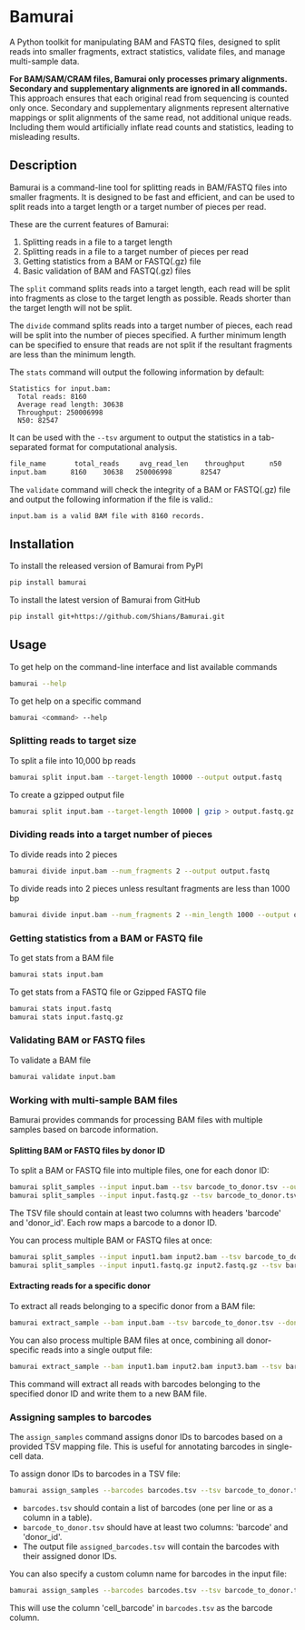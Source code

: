 # Bamurai

A Python toolkit for manipulating BAM and FASTQ files, designed to split reads into smaller fragments, extract statistics, validate files, and manage multi-sample data.

**For BAM/SAM/CRAM files, Bamurai only processes primary alignments. Secondary and supplementary alignments are ignored in all commands.** This approach ensures that each original read from sequencing is counted only once. Secondary and supplementary alignments represent alternative mappings or split alignments of the same read, not additional unique reads. Including them would artificially inflate read counts and statistics, leading to misleading results.

## Description

Bamurai is a command-line tool for splitting reads in BAM/FASTQ files into smaller fragments. It is designed to be fast and efficient, and can be used to split reads into a target length or a target number of pieces per read.

These are the current features of Bamurai:

1. Splitting reads in a file to a target length
2. Splitting reads in a file to a target number of pieces per read
3. Getting statistics from a BAM or FASTQ(.gz) file
4. Basic validation of BAM and FASTQ(.gz) files

The `split` command splits reads into a target length, each read will be split into fragments as close to the target length as possible. Reads shorter than the target length will not be split.

The `divide` command splits reads into a target number of pieces, each read will be split into the number of pieces specified. A further minimum length can be specified to ensure that reads are not split if the resultant fragments are less than the minimum length.

The `stats` command will output the following information by default:
```
Statistics for input.bam:
  Total reads: 8160
  Average read length: 30638
  Throughput: 250006998
  N50: 82547
```

It can be used with the `--tsv` argument to output the statistics in a tab-separated format for computational analysis.
```bash
file_name       total_reads     avg_read_len    throughput      n50
input.bam      8160    30638   250006998       82547
```

The `validate` command will check the integrity of a BAM or FASTQ(.gz) file and output the following information if the file is valid.:
```bash
input.bam is a valid BAM file with 8160 records.
```

## Installation

To install the released version of Bamurai from PyPI

```bash
pip install bamurai
```

To install the latest version of Bamurai from GitHub

```bash
pip install git+https://github.com/Shians/Bamurai.git
```

## Usage

To get help on the command-line interface and list available commands
```bash
bamurai --help
```

To get help on a specific command
```bash
bamurai <command> --help
```

### Splitting reads to target size

To split a file into 10,000 bp reads
```bash
bamurai split input.bam --target-length 10000 --output output.fastq
```

To create a gzipped output file
```bash
bamurai split input.bam --target-length 10000 | gzip > output.fastq.gz
```

### Dividing reads into a target number of pieces

To divide reads into 2 pieces
```bash
bamurai divide input.bam --num_fragments 2 --output output.fastq
```

To divide reads into 2 pieces unless resultant fragments are less than 1000 bp
```bash
bamurai divide input.bam --num_fragments 2 --min_length 1000 --output output.fastq
```

### Getting statistics from a BAM or FASTQ file

To get stats from a BAM file
```bash
bamurai stats input.bam
```

To get stats from a FASTQ file or Gzipped FASTQ file
```bash
bamurai stats input.fastq
bamurai stats input.fastq.gz
```

### Validating BAM or FASTQ files

To validate a BAM file
```bash
bamurai validate input.bam
```

### Working with multi-sample BAM files

Bamurai provides commands for processing BAM files with multiple samples based on barcode information.

#### Splitting BAM or FASTQ files by donor ID

To split a BAM or FASTQ file into multiple files, one for each donor ID:

```bash
bamurai split_samples --input input.bam --tsv barcode_to_donor.tsv --output-dir donor_bams
bamurai split_samples --input input.fastq.gz --tsv barcode_to_donor.tsv --output-dir donor_fastqs
```

The TSV file should contain at least two columns with headers 'barcode' and 'donor_id'. Each row maps a barcode to a donor ID.

You can process multiple BAM or FASTQ files at once:

```bash
bamurai split_samples --input input1.bam input2.bam --tsv barcode_to_donor.tsv --output-dir donor_bams
bamurai split_samples --input input1.fastq.gz input2.fastq.gz --tsv barcode_to_donor.tsv --output-dir donor_fastqs
```

#### Extracting reads for a specific donor

To extract all reads belonging to a specific donor from a BAM file:

```bash
bamurai extract_sample --bam input.bam --tsv barcode_to_donor.tsv --donor-id donor1 --output donor1.bam
```

You can also process multiple BAM files at once, combining all donor-specific reads into a single output file:

```bash
bamurai extract_sample --bam input1.bam input2.bam input3.bam --tsv barcode_to_donor.tsv --donor-id donor1 --output donor1.bam
```

This command will extract all reads with barcodes belonging to the specified donor ID and write them to a new BAM file.

### Assigning samples to barcodes

The `assign_samples` command assigns donor IDs to barcodes based on a provided TSV mapping file. This is useful for annotating barcodes in single-cell data.

To assign donor IDs to barcodes in a TSV file:

```bash
bamurai assign_samples --barcodes barcodes.tsv --tsv barcode_to_donor.tsv --output assigned_barcodes.tsv
```

- `barcodes.tsv` should contain a list of barcodes (one per line or as a column in a table).
- `barcode_to_donor.tsv` should have at least two columns: 'barcode' and 'donor_id'.
- The output file `assigned_barcodes.tsv` will contain the barcodes with their assigned donor IDs.

You can also specify a custom column name for barcodes in the input file:

```bash
bamurai assign_samples --barcodes barcodes.tsv --tsv barcode_to_donor.tsv --barcode-column cell_barcode --output assigned_barcodes.tsv
```

This will use the column 'cell_barcode' in `barcodes.tsv` as the barcode column.

